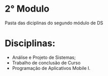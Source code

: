 # 2° Modulo
Pasta das diciplinas do segundo módulo de DS
# Disciplinas:
- Análise e Projeto de Sistemas;
- Trabalho de conclusão de Curso 
- Programação de Aplicativos Mobile I.
